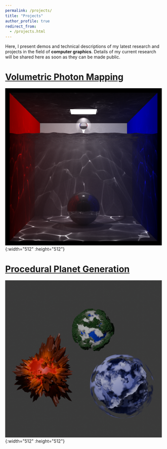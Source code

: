 ```yaml
---
permalink: /projects/
title: "Projects"
author_profile: true
redirect_from: 
  - /projects.html
---
```


Here, I present demos and technical descriptions of my latest research and projects in the field of **computer graphics**. Details of my current research will be shared here as soon as they can be made public.

# [Volumetric Photon Mapping](/photon_mapping/)
![Volumetric Photon Mapping](/images/photon_mapping/Water_VolumetricPhotonMapping_2048.png){:width="512" :height="512"}

# [Procedural Planet Generation](/planet_generation/)
![Procedural Planet Generation](/images/planet_generation/RockyPlanets_1080.png){:width="512" :height="512"}
